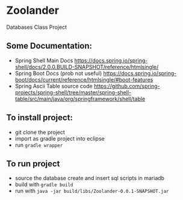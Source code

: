 # Zoolander
Databases Class Project

## Some Documentation:
- Spring Shell Main Docs
https://docs.spring.io/spring-shell/docs/2.0.0.BUILD-SNAPSHOT/reference/htmlsingle/
- Spring Boot Docs (prob not useful)
https://docs.spring.io/spring-boot/docs/current/reference/htmlsingle/#boot-features
- Spring Ascii Table source code
https://github.com/spring-projects/spring-shell/tree/master/spring-shell-table/src/main/java/org/springframework/shell/table

## To install project: 
- git clone the project
- import as gradle project into eclipse
- run `gradle wrapper`

## To run project
- source the database create and insert sql scripts in mariadb
- build with `gradle build`
- run with `java -jar build/libs/Zoolander-0.0.1-SNAPSHOT.jar`


